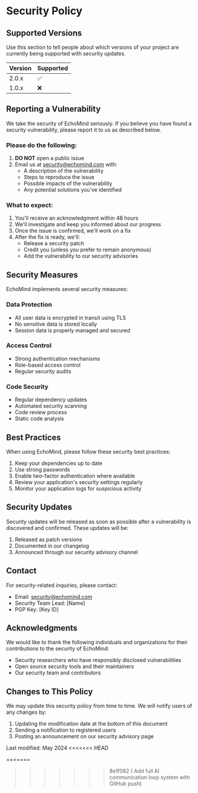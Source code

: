 # Security Policy

## Supported Versions

Use this section to tell people about which versions of your project are currently being supported with security updates.

| Version | Supported          |
| ------- | ------------------ |
| 2.0.x   | :white_check_mark: |
| 1.0.x   | :x:                |

## Reporting a Vulnerability

We take the security of EchoMind seriously. If you believe you have found a security vulnerability, please report it to us as described below.

### Please do the following:

1. **DO NOT** open a public issue
2. Email us at security@echomind.com with:
   - A description of the vulnerability
   - Steps to reproduce the issue
   - Possible impacts of the vulnerability
   - Any potential solutions you've identified

### What to expect:

1. You'll receive an acknowledgment within 48 hours
2. We'll investigate and keep you informed about our progress
3. Once the issue is confirmed, we'll work on a fix
4. After the fix is ready, we'll:
   - Release a security patch
   - Credit you (unless you prefer to remain anonymous)
   - Add the vulnerability to our security advisories

## Security Measures

EchoMind implements several security measures:

### Data Protection

- All user data is encrypted in transit using TLS
- No sensitive data is stored locally
- Session data is properly managed and secured

### Access Control

- Strong authentication mechanisms
- Role-based access control
- Regular security audits

### Code Security

- Regular dependency updates
- Automated security scanning
- Code review process
- Static code analysis

## Best Practices

When using EchoMind, please follow these security best practices:

1. Keep your dependencies up to date
2. Use strong passwords
3. Enable two-factor authentication where available
4. Review your application's security settings regularly
5. Monitor your application logs for suspicious activity

## Security Updates

Security updates will be released as soon as possible after a vulnerability is discovered and confirmed. These updates will be:

1. Released as patch versions
2. Documented in our changelog
3. Announced through our security advisory channel

## Contact

For security-related inquiries, please contact:
- Email: security@echomind.com
- Security Team Lead: [Name]
- PGP Key: [Key ID]

## Acknowledgments

We would like to thank the following individuals and organizations for their contributions to the security of EchoMind:

- Security researchers who have responsibly disclosed vulnerabilities
- Open source security tools and their maintainers
- Our security team and contributors

## Changes to This Policy

We may update this security policy from time to time. We will notify users of any changes by:

1. Updating the modification date at the bottom of this document
2. Sending a notification to registered users
3. Posting an announcement on our security advisory page

Last modified: May 2024 
<<<<<<< HEAD
<!-- AI updated at 2025-05-21 18:56:08.929081 -->

<!-- AI updated at 2025-05-21 18:57:24.665894 -->
=======
<!-- AI updated at 2025-05-21 18:56:08.920293 -->

<!-- AI updated at 2025-05-21 18:57:24.658416 -->
>>>>>>> 8e1f082 ( Add full AI communication loop system with GitHub push)
